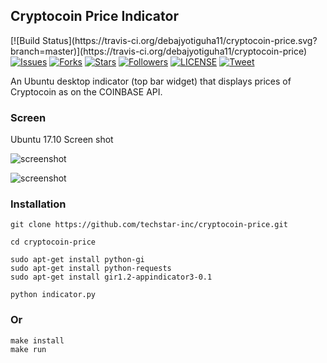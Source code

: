 ## Cryptocoin Price Indicator

<p align="left">
    [![Build Status](https://travis-ci.org/debajyotiguha11/cryptocoin-price.svg?branch=master)](https://travis-ci.org/debajyotiguha11/cryptocoin-price)
    <a href="https://github.com/techstar-inc/cryptocoin-price/issues">
        <img src="https://img.shields.io/github/issues/techstar-inc/cryptocoin-price.svg"
            alt="Issues"></a>
     <a href="https://github.com/techstar-inc/cryptocoin-price/fork">
        <img src="https://img.shields.io/github/forks/techstar-inc/cryptocoin-price.svg?style=social&label=Fork"
            alt="Forks"></a>
    <a href="https://github.com/techstar-inc/cryptocoin-price/stargazers">
        <img src="https://img.shields.io/github/stars/techstar-inc/cryptocoin-price.svg?style=social&label=Stars"
            alt="Stars"></a>
    <a href="https://github.com/tortuvshin/">
        <img src="https://img.shields.io/github/followers/tortuvshin.svg?style=social&label=Follow"
            alt="Followers"></a>
    <a href="https://raw.githubusercontent.com/techstar-inc/cryptocoin-price/master/LICENSE">
        <img src="https://img.shields.io/badge/license-MIT-blue.svg"
            alt="LICENSE"></a>
    <a href="https://twitter.com/intent/tweet?text=Wow:&url=%5Bobject%20Object%5D">
        <img src="https://img.shields.io/twitter/url/https/github.com/techstar-inc/cryptocoin-price.svg?style=social"
            alt="Tweet"></a>
</p>

An Ubuntu desktop indicator (top bar widget) that displays prices of Cryptocoin as on the COINBASE API.

### Screen 

Ubuntu 17.10 Screen shot

![screenshot](https://github.com/techstar-inc/cryptocoin-price/blob/master/img/screen.png)

![screenshot](https://github.com/techstar-inc/cryptocoin-price/blob/master/img/screen3.png)


### Installation

```
git clone https://github.com/techstar-inc/cryptocoin-price.git

cd cryptocoin-price

sudo apt-get install python-gi
sudo apt-get install python-requests
sudo apt-get install gir1.2-appindicator3-0.1

python indicator.py 
```

### Or 
```
make install
make run
```
